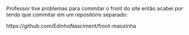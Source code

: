 Professor tive problemas para commitar o front do site então acabei por tendo que commitar em um repositório separado:

<link>https://github.com/EdinhoNasciment/front-maozinha</link>
